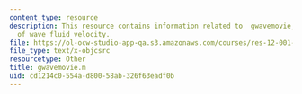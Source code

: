 ```yaml
---
content_type: resource
description: This resource contains information related to  gwavemovie, make a movie
  of wave fluid velocity.
file: https://ol-ocw-studio-app-qa.s3.amazonaws.com/courses/res-12-001-topics-in-fluid-dynamics-spring-2010/cd1214c0554ad80058ab326f63eadf0b_gwavemovie.m
file_type: text/x-objcsrc
resourcetype: Other
title: gwavemovie.m
uid: cd1214c0-554a-d800-58ab-326f63eadf0b
---
```

